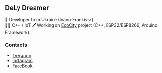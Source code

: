 ## DeLy Dreamer

🤪 Developer from Ukraine (Ivano-Frankivsk).   
👨‍💻 C++ / IoT
🖊 Working on [EcoCity](https://eco-city.org.ua/) project (C++, ESP32/ESP8266, Arduino Framework).

### Contacts
* [Telegram](https://t.me/delydreamer)
* [Instagram](https://instagram.com/delydreamer)
* [FaceBook](https://www.facebook.com/DeLyDreamer)
